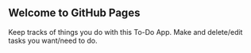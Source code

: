 ## Welcome to GitHub Pages
Keep tracks of things you do with this To-Do App.
Make and delete/edit tasks you want/need to do.
